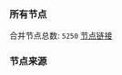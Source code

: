 ### 所有节点
合并节点总数: `5250`
[节点链接](https://github.com/rzhy1/33/raw/master/sub/sub_merge_base64.txt)

### 节点来源
